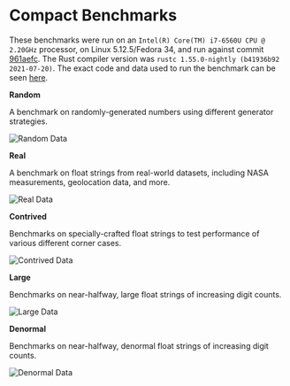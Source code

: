 # Compact Benchmarks

These benchmarks were run on an `Intel(R) Core(TM) i7-6560U CPU @ 2.20GHz` processor, on Linux 5.12.5/Fedora 34, and run against commit [961aefc](https://github.com/Alexhuszagh/rust-lexical-experimental/commit/961aefc5d7c1f4eb8b10c043a585644bc891c832). The Rust compiler version was `rustc 1.55.0-nightly (b41936b92 2021-07-20)`. The exact code and data used to run the benchmark can be seen [here](https://github.com/Alexhuszagh/rust-lexical/tree/master/lexical-benchmark/parse-float).

**Random**

A benchmark on randomly-generated numbers using different generator strategies.

![Random Data](https://raw.githubusercontent.com/Alexhuszagh/rust-lexical/master/lexical-parse-float/assets/random_features=compact.svg)

**Real**

A benchmark on float strings from real-world datasets, including NASA measurements, geolocation data, and more.

![Real Data](https://raw.githubusercontent.com/Alexhuszagh/rust-lexical/master/lexical-parse-float/assets/real_features=compact.svg)

**Contrived**

Benchmarks on specially-crafted float strings to test performance of various different corner cases.

![Contrived Data](https://raw.githubusercontent.com/Alexhuszagh/rust-lexical/master/lexical-parse-float/assets/contrived_features=compact.svg)

**Large**

Benchmarks on near-halfway, large float strings of increasing digit counts.

![Large Data](https://raw.githubusercontent.com/Alexhuszagh/rust-lexical/master/lexical-parse-float/assets/large_features=compact.svg)

**Denormal**

Benchmarks on near-halfway, denormal float strings of increasing digit counts.

![Denormal Data](https://raw.githubusercontent.com/Alexhuszagh/rust-lexical/master/lexical-parse-float/assets/denormal_features=compact.svg)
